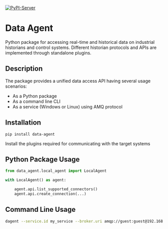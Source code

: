 [![PyPI-Server](https://img.shields.io/pypi/v/data-agent.svg)](https://pypi.org/project/data-agent/)


# Data Agent

Python package for accessing real-time and historical data on industrial historians and control systems.
Different historian protocols and APIs are implemented through standalone plugins.

## Description

The package provides a unified data access API having several usage scenarios:

* As a Python package
* As a command line CLI
* As a service (Windows or Linux) using AMQ protocol

## Installation

```commandline
pip install data-agent
```

Install the plugins required for communicating with the target systems

## Python Package Usage

```python
from data_agent.local_agent import LocalAgent

with LocalAgent() as agent:

    agent.api.list_supported_connectors()
    agent.api.create_connection(...)
```


## Command Line Usage

```bash
dagent --service.id my_service --broker.uri amqp://guest:guest@192.168.4.23/
```

